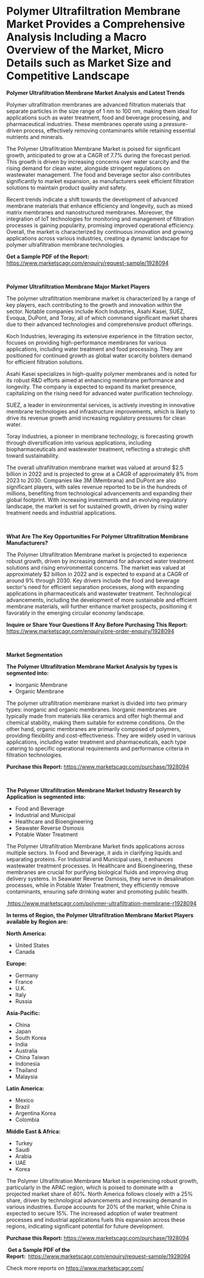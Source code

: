 <p><h1>Polymer Ultrafiltration Membrane Market Provides a Comprehensive Analysis Including a Macro Overview of the Market, Micro Details such as Market Size and Competitive Landscape</h1></p><p><strong>Polymer Ultrafiltration Membrane Market Analysis and Latest Trends</strong></p>
<p><p>Polymer ultrafiltration membranes are advanced filtration materials that separate particles in the size range of 1 nm to 100 nm, making them ideal for applications such as water treatment, food and beverage processing, and pharmaceutical industries. These membranes operate using a pressure-driven process, effectively removing contaminants while retaining essential nutrients and minerals.</p><p>The Polymer Ultrafiltration Membrane Market is poised for significant growth, anticipated to grow at a CAGR of 7.7% during the forecast period. This growth is driven by increasing concerns over water scarcity and the rising demand for clean water, alongside stringent regulations on wastewater management. The food and beverage sector also contributes significantly to market expansion, as manufacturers seek efficient filtration solutions to maintain product quality and safety.</p><p>Recent trends indicate a shift towards the development of advanced membrane materials that enhance efficiency and longevity, such as mixed matrix membranes and nanostructured membranes. Moreover, the integration of IoT technologies for monitoring and management of filtration processes is gaining popularity, promising improved operational efficiency. Overall, the market is characterized by continuous innovation and growing applications across various industries, creating a dynamic landscape for polymer ultrafiltration membrane technologies.</p></p>
<p><strong>Get a Sample PDF of the Report:&nbsp;</strong> <a href="https://www.marketscagr.com/enquiry/request-sample/1928094?utm_campaign=1166&utm_medium=2&utm_source=Github&utm_content=ia&utm_term=15012025&utm_id=polymer-ultrafiltration-membrane">https://www.marketscagr.com/enquiry/request-sample/1928094</a></p>
<p>&nbsp;</p>
<p><strong>Polymer Ultrafiltration Membrane Major Market Players</strong></p>
<p><p>The polymer ultrafiltration membrane market is characterized by a range of key players, each contributing to the growth and innovation within the sector. Notable companies include Koch Industries, Asahi Kasei, SUEZ, Evoqua, DuPont, and Toray, all of which command significant market shares due to their advanced technologies and comprehensive product offerings.</p><p>Koch Industries, leveraging its extensive experience in the filtration sector, focuses on providing high-performance membranes for various applications, including water treatment and food processing. They are positioned for continued growth as global water scarcity bolsters demand for efficient filtration solutions.</p><p>Asahi Kasei specializes in high-quality polymer membranes and is noted for its robust R&D efforts aimed at enhancing membrane performance and longevity. The company is expected to expand its market presence, capitalizing on the rising need for advanced water purification technology.</p><p>SUEZ, a leader in environmental services, is actively investing in innovative membrane technologies and infrastructure improvements, which is likely to drive its revenue growth amid increasing regulatory pressures for clean water.</p><p>Toray Industries, a pioneer in membrane technology, is forecasting growth through diversification into various applications, including biopharmaceuticals and wastewater treatment, reflecting a strategic shift toward sustainability.</p><p>The overall ultrafiltration membrane market was valued at around $2.5 billion in 2022 and is projected to grow at a CAGR of approximately 8% from 2023 to 2030. Companies like 3M (Membrana) and DuPont are also significant players, with sales revenue reported to be in the hundreds of millions, benefiting from technological advancements and expanding their global footprint. With increasing investments and an evolving regulatory landscape, the market is set for sustained growth, driven by rising water treatment needs and industrial applications.</p></p>
<p>&nbsp;</p>
<p><strong>What Are The Key Opportunities For Polymer Ultrafiltration Membrane Manufacturers?</strong></p>
<p><p>The Polymer Ultrafiltration Membrane market is projected to experience robust growth, driven by increasing demand for advanced water treatment solutions and rising environmental concerns. The market was valued at approximately $2 billion in 2022 and is expected to expand at a CAGR of around 9% through 2030. Key drivers include the food and beverage sector's need for efficient separation processes, along with expanding applications in pharmaceuticals and wastewater treatment. Technological advancements, including the development of more sustainable and efficient membrane materials, will further enhance market prospects, positioning it favorably in the emerging circular economy landscape.</p></p>
<p><strong>Inquire or Share Your Questions If Any Before Purchasing This Report:</strong> <a href="https://www.marketscagr.com/enquiry/pre-order-enquiry/1928094?utm_campaign=1166&utm_medium=2&utm_source=Github&utm_content=ia&utm_term=15012025&utm_id=polymer-ultrafiltration-membrane">https://www.marketscagr.com/enquiry/pre-order-enquiry/1928094</a></p>
<p>&nbsp;</p>
<p><strong>Market Segmentation</strong></p>
<p><strong>The Polymer Ultrafiltration Membrane Market Analysis by types is segmented into:</strong></p>
<p><ul><li>Inorganic Membrane</li><li>Organic Membrane</li></ul></p>
<p><p>The polymer ultrafiltration membrane market is divided into two primary types: inorganic and organic membranes. Inorganic membranes are typically made from materials like ceramics and offer high thermal and chemical stability, making them suitable for extreme conditions. On the other hand, organic membranes are primarily composed of polymers, providing flexibility and cost-effectiveness. They are widely used in various applications, including water treatment and pharmaceuticals, each type catering to specific operational requirements and performance criteria in filtration technologies.</p></p>
<p><strong>Purchase this Report:&nbsp;</strong><a href="https://www.marketscagr.com/purchase/1928094?utm_campaign=1166&utm_medium=2&utm_source=Github&utm_content=ia&utm_term=15012025&utm_id=polymer-ultrafiltration-membrane">https://www.marketscagr.com/purchase/1928094</a></p>
<p>&nbsp;</p>
<p><strong>The Polymer Ultrafiltration Membrane Market Industry Research by Application is segmented into:</strong></p>
<p><ul><li>Food and Beverage</li><li>Industrial and Municipal</li><li>Healthcare and Bioengineering</li><li>Seawater Reverse Osmosis</li><li>Potable Water Treatment</li></ul></p>
<p><p>The Polymer Ultrafiltration Membrane Market finds applications across multiple sectors. In Food and Beverage, it aids in clarifying liquids and separating proteins. For Industrial and Municipal uses, it enhances wastewater treatment processes. In Healthcare and Bioengineering, these membranes are crucial for purifying biological fluids and improving drug delivery systems. In Seawater Reverse Osmosis, they serve in desalination processes, while in Potable Water Treatment, they efficiently remove contaminants, ensuring safe drinking water and promoting public health.</p></p>
<p><a href="https://www.marketscagr.com/polymer-ultrafiltration-membrane-r1928094?utm_campaign=1166&utm_medium=2&utm_source=Github&utm_content=ia&utm_term=15012025&utm_id=polymer-ultrafiltration-membrane">&nbsp;https://www.marketscagr.com/polymer-ultrafiltration-membrane-r1928094</a></p>
<p><strong>In terms of Region, the Polymer Ultrafiltration Membrane Market Players available by Region are:</strong></p>
<p>
    <p> <strong> North America: </strong>
        <ul>
            <li>United States</li>
            <li>Canada</li>
        </ul>
        </p> 
    <p> <strong> Europe: </strong>
        <ul>
            <li>Germany</li>
            <li>France</li>
            <li>U.K.</li>
            <li>Italy</li>
            <li>Russia</li>
        </ul>
        </p> 
    <p> <strong> Asia-Pacific: </strong>
        <ul>
            <li>China</li>
            <li>Japan</li>
            <li>South Korea</li>
            <li>India</li>
            <li>Australia</li>
            <li>China Taiwan</li>
            <li>Indonesia</li>
            <li>Thailand</li>
            <li>Malaysia</li>
        </ul>
        </p> 
    <p> <strong> Latin America: </strong>
        <ul>
            <li>Mexico</li>
            <li>Brazil</li>
            <li>Argentina Korea</li>
            <li>Colombia</li>
        </ul>
        </p> 
    <p> <strong> Middle East & Africa: </strong>
        <ul>
            <li>Turkey</li>
            <li>Saudi</li>
            <li>Arabia</li>
            <li>UAE</li>
            <li>Korea</li>
        </ul>
    </p>
    </p>
<p><p>The Polymer Ultrafiltration Membrane Market is experiencing robust growth, particularly in the APAC region, which is poised to dominate with a projected market share of 40%. North America follows closely with a 25% share, driven by technological advancements and increasing demand in various industries. Europe accounts for 20% of the market, while China is expected to secure 15%. The increased adoption of water treatment processes and industrial applications fuels this expansion across these regions, indicating significant potential for future development.</p></p>
<p><strong>Purchase this Report: </strong><a href="https://www.marketscagr.com/purchase/1928094?utm_campaign=1166&utm_medium=2&utm_source=Github&utm_content=ia&utm_term=15012025&utm_id=polymer-ultrafiltration-membrane">https://www.marketscagr.com/purchase/1928094</a></p>
<p>&nbsp;<strong>Get a Sample PDF of the Report:&nbsp;&nbsp;</strong><a href="https://www.marketscagr.com/enquiry/request-sample/1928094?utm_campaign=1166&utm_medium=2&utm_source=Github&utm_content=ia&utm_term=15012025&utm_id=polymer-ultrafiltration-membrane">https://www.marketscagr.com/enquiry/request-sample/1928094</a></p>
<p><strong></strong></p>
<p>Check more reports on <a href="https://www.marketscagr.com/?utm_campaign=1166&utm_medium=2&utm_source=Github&utm_content=ia&utm_term=15012025&utm_id=polymer-ultrafiltration-membrane">https://www.marketscagr.com/</a></p>